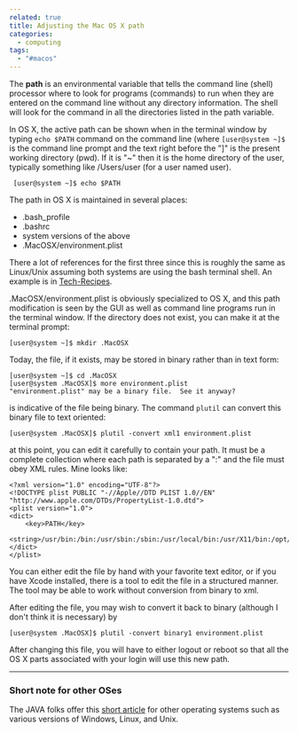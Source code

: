 ```yaml
---
related: true
title: Adjusting the Mac OS X path
categories:
  - computing
tags:
  - "#macos"
---
```

The **path** is an environmental variable that tells the command line (shell)
processor where to look for programs (commands) to run when they are entered
on the command line without any directory information. The shell will look for
the command in all the directories listed in the path variable.

In OS X, the active path can be shown when in the terminal window by typing
`echo $PATH` command on the command line (where `[user@system ~]$` is the
command line prompt and the text right before the "]" is the present working
directory (pwd). If it is "~" then it is the home directory of the user,
typically something like /Users/user (for a user named user).


     [user@system ~]$ echo $PATH


The path in OS X is maintained in several places:

  * .bash_profile
  * .bashrc
  * system versions of the above
  * .MacOSX/environment.plist

There a lot of references for the first three since this is roughly the same
as Linux/Unix assuming both systems are using the bash terminal shell. An
example is in [Tech-Recipes][1].

.MacOSX/environment.plist is obviously specialized to OS X, and this path
modification is seen by the GUI as well as command line programs run in the
terminal window. If the directory does not exist, you can make it at the
terminal prompt:

    [user@system ~]$ mkdir .MacOSX

Today, the file, if it exists, may be stored in binary rather than in text
form:

    [user@system ~]$ cd .MacOSX
    [user@system .MacOSX]$ more environment.plist
    "environment.plist" may be a binary file.  See it anyway?


is indicative of the file being binary. The command `plutil` can convert this
binary file to text oriented:

    [user@system .MacOSX]$ plutil -convert xml1 environment.plist

at this point, you can edit it carefully to contain your path. It must be a
complete collection where each path is separated by a ":" and the file must
obey XML rules. Mine looks like:


    <?xml version="1.0" encoding="UTF-8"?>
    <!DOCTYPE plist PUBLIC "-//Apple//DTD PLIST 1.0//EN" "http://www.apple.com/DTDs/PropertyList-1.0.dtd">
    <plist version="1.0">
    <dict>
        <key>PATH</key>
        <string>/usr/bin:/bin:/usr/sbin:/sbin:/usr/local/bin:/usr/X11/bin:/opt/local/bin</string>
    </dict>
    </plist>

You can either edit the file by hand with your favorite text editor, or if you
have Xcode installed, there is a tool to edit the file in a structured manner.
The tool may be able to work without conversion from binary to xml.

After editing the file, you may wish to convert it back to binary (although I
don't think it is necessary) by

    [user@system .MacOSX]$ plutil -convert binary1 environment.plist

After changing this file, you will have to either logout or reboot so that all
the OS X parts associated with your login will use this new path.

* * *

### Short note for other OSes

The JAVA folks offer this [short article][2] for other operating systems such
as various versions of Windows, Linux, and Unix.

[1]: http://www.tech-recipes.com/rx/2621/os_x_change_path_environment_variable/
[2]: http://java.com/en/download/help/path.xml

